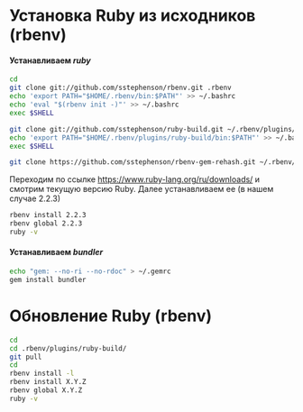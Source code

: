 # Установка Ruby из исходников (rbenv)

#### Устанавливаем *ruby*

```bash
cd
git clone git://github.com/sstephenson/rbenv.git .rbenv
echo 'export PATH="$HOME/.rbenv/bin:$PATH"' >> ~/.bashrc
echo 'eval "$(rbenv init -)"' >> ~/.bashrc
exec $SHELL
```

```bash
git clone git://github.com/sstephenson/ruby-build.git ~/.rbenv/plugins/ruby-build
echo 'export PATH="$HOME/.rbenv/plugins/ruby-build/bin:$PATH"' >> ~/.bashrc
exec $SHELL
```

```bash
git clone https://github.com/sstephenson/rbenv-gem-rehash.git ~/.rbenv/plugins/rbenv-gem-rehash
```

Переходим по ссылке https://www.ruby-lang.org/ru/downloads/ и смотрим текущую версию Ruby. Далее устанавливаем ее (в нашем случае 2.2.3)

```bash
rbenv install 2.2.3
rbenv global 2.2.3
ruby -v
```

#### Устанавливаем *bundler*

```bash
echo "gem: --no-ri --no-rdoc" > ~/.gemrc
gem install bundler
```
# Обновление Ruby (rbenv)

```bash
cd
cd .rbenv/plugins/ruby-build/
git pull
cd
rbenv install -l
rbenv install X.Y.Z
rbenv global X.Y.Z
ruby -v
```
